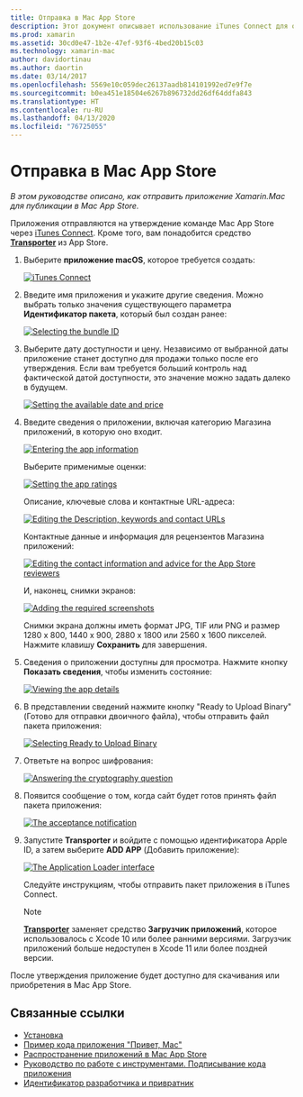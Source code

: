 ```yaml
---
title: Отправка в Mac App Store
description: Этот документ описывает использование iTunes Connect для отправки приложения Xamarin.Mac в Mac App Store. Он содержит сведения, необходимые iTunes Connect для завершения этого процесса.
ms.prod: xamarin
ms.assetid: 30cd0e47-1b2e-47ef-93f6-4bed20b15c03
ms.technology: xamarin-mac
author: davidortinau
ms.author: daortin
ms.date: 03/14/2017
ms.openlocfilehash: 5569e10c059dec26137aadb814101992ed7e9f7e
ms.sourcegitcommit: b0ea451e18504e6267b896732dd26df64ddfa843
ms.translationtype: HT
ms.contentlocale: ru-RU
ms.lasthandoff: 04/13/2020
ms.locfileid: "76725055"
---
```

# <a name="upload-to-mac-app-store"></a>Отправка в Mac App Store

_В этом руководстве описано, как отправить приложение Xamarin.Mac для публикации в Mac App Store._

Приложения отправляются на утверждение команде Mac App Store через [iTunes Connect](https://itunesconnect.apple.com/). Кроме того, вам понадобится средство [**Transporter**](https://apps.apple.com/us/app/transporter/id1450874784?mt=12) из App Store.

1. Выберите **приложение macOS**, которое требуется создать:

    [![](uploading-images/image65.png "iTunes Connect")](uploading-images/image65.png#lightbox)

2. Введите имя приложения и укажите другие сведения. Можно выбрать только значения существующего параметра **Идентификатор пакета**, который был создан ранее:

    [![](uploading-images/image66.png "Selecting the bundle ID")](uploading-images/image66.png#lightbox)

3. Выберите дату доступности и цену. Независимо от выбранной даты приложение станет доступно для продажи только после его утверждения. Если вам требуется больший контроль над фактической датой доступности, это значение можно задать далеко в будущем.

    [![](uploading-images/image67.png "Setting the available date and price")](uploading-images/image67.png#lightbox)

4. Введите сведения о приложении, включая категорию Магазина приложений, в которую оно входит.

    [![](uploading-images/image68.png "Entering the app information")](uploading-images/image68.png#lightbox)

    Выберите применимые оценки:

    [![](uploading-images/image69.png "Setting the app ratings")](uploading-images/image69.png#lightbox)

    Описание, ключевые слова и контактные URL-адреса:

    [![](uploading-images/image70.png "Editing the Description, keywords and contact URLs")](uploading-images/image70.png#lightbox)

    Контактные данные и информация для рецензентов Магазина приложений:

    [![](uploading-images/image71.png "Editing the contact information and advice for the App Store reviewers")](uploading-images/image71.png#lightbox)

    И, наконец, снимки экранов:

    [![](uploading-images/image72.png "Adding the required screenshots")](uploading-images/image72.png#lightbox)

    Снимки экрана должны иметь формат JPG, TIF или PNG и размер 1280 x 800, 1440 x 900, 2880 x 1800 или 2560 x 1600 пикселей. Нажмите клавишу **Сохранить** для завершения.

5. Сведения о приложении доступны для просмотра. Нажмите кнопку **Показать сведения**, чтобы изменить состояние:

    [![](uploading-images/image73.png "Viewing the app details")](uploading-images/image73.png#lightbox)

6. В представлении сведений нажмите кнопку "Ready to Upload Binary" (Готово для отправки двоичного файла), чтобы отправить файл пакета приложения:

    [![](uploading-images/image74.png "Selecting Ready to Upload Binary")](uploading-images/image74.png#lightbox)

7. Ответьте на вопрос шифрования:

    [![](uploading-images/image75.png "Answering the cryptography question")](uploading-images/image75.png#lightbox)

8. Появится сообщение о том, когда сайт будет готов принять файл пакета приложения:

    [![](uploading-images/image76.png "The acceptance notification")](uploading-images/image76.png#lightbox)

9. Запустите **Transporter** и войдите с помощью идентификатора Apple ID, а затем выберите **ADD APP** (Добавить приложение):

    [![](uploading-images/transporter01-sml.png "The Application Loader interface")](uploading-images/transporter01.png#lightbox)

    Следуйте инструкциям, чтобы отправить пакет приложения в iTunes Connect.

    > [!NOTE]
    > [**Transporter**](https://apps.apple.com/us/app/transporter/id1450874784?mt=12) заменяет средство **Загрузчик приложений**, которое использовалось с Xcode 10 или более ранними версиями.
    > Загрузчик приложений больше недоступен в Xcode 11 или более поздней версии.

После утверждения приложение будет доступно для скачивания или приобретения в Mac App Store.

## <a name="related-links"></a>Связанные ссылки

- [Установка](~//mac/get-started/installation.md)
- [Пример кода приложения "Привет, Mac"](~/mac/get-started/hello-mac.md)
- [Распространение приложений в Mac App Store](https://developer.apple.com/devcenter/mac/checklist/)
- [Руководство по работе с инструментами. Подписывание кода приложения](https://developer.apple.com/library/mac/#documentation/ToolsLanguages/Conceptual/OSXWorkflowGuide/CodeSigning/CodeSigning.html)
- [Идентификатор разработчика и привратник](https://developer.apple.com/developer-id/)
